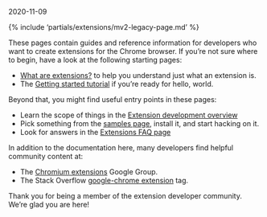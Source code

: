 2020-11-09

{% include ‘partials/extensions/mv2-legacy-page.md’ %}

These pages contain guides and reference information for developers who want to create extensions for the Chrome browser. If you’re not sure where to begin, have a look at the following starting pages:

- [What are extensions?](/docs/extensions/mv2/overview/) to help you understand just what an extension is.
- The [Getting started tutorial](/docs/extensions/mv2/getstarted/) if you’re ready for hello, world.

Beyond that, you might find useful entry points in these pages:

- Learn the scope of things in the [Extension development overview](/docs/extensions/mv2/devguide/)
- Pick something from the [samples page](https://github.com/GoogleChrome/chrome-extensions-samples/tree/main/mv2-archive), install it, and start hacking on it.
- Look for answers in the [Extensions FAQ page](/docs/extensions/mv2/faq/)

In addition to the documentation here, many developers find helpful community content at:

- The [Chromium extensions](https://groups.google.com/a/chromium.org/g/chromium-extensions) Google Group.
- The Stack Overflow [google-chrome extension](https://stackoverflow.com/tags/google-chrome-extension/info) tag.

Thank you for being a member of the extension developer community. We’re glad you are here!
